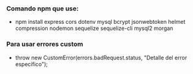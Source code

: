### Comando npm que use:

- npm install express cors dotenv mysql bcrypt jsonwebtoken helmet compression nodemon sequelize sequelize-cli mysql2 morgan

### Para usar errores custom

- throw new CustomError(errors.badRequest.status, "Detalle del error específico");
